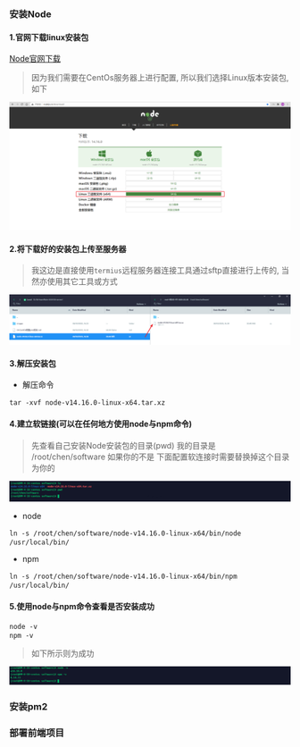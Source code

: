 ### 安装Node

#### 1.官网下载linux安装包

[Node官网下载](http://nodejs.cn/download/)

> 因为我们需要在CentOs服务器上进行配置, 所以我们选择Linux版本安装包, 如下

![Node](images/1.png)


#### 2.将下载好的安装包上传至服务器

> 我这边是直接使用`termius`远程服务器连接工具通过sftp直接进行上传的, 当然亦使用其它工具或方式

![termius](images/2.png)


#### 3.解压安装包

- 解压命令

```shell
tar -xvf node-v14.16.0-linux-x64.tar.xz 
```


#### 4.建立软链接(可以在任何地方使用node与npm命令)

> 先查看自己安装Node安装包的目录(pwd) 我的目录是 /root/chen/software 如果你的不是 下面配置软连接时需要替换掉这个目录为你的

![termius](images/3.png)

- node

```shell
ln -s /root/chen/software/node-v14.16.0-linux-x64/bin/node /usr/local/bin/
```

- npm

```shell
ln -s /root/chen/software/node-v14.16.0-linux-x64/bin/npm /usr/local/bin/
```


#### 5.使用node与npm命令查看是否安装成功

```shell
node -v
npm -v
```

> 如下所示则为成功

![termius](images/4.png)


### 安装pm2



### 部署前端项目